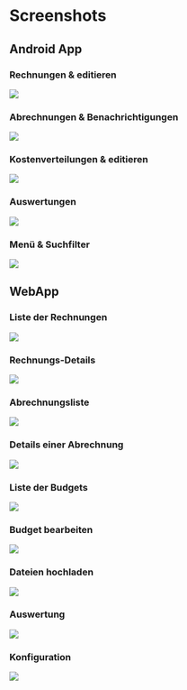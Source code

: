 # Screenshots

## Android App

### Rechnungen & editieren
![](https://raw.githubusercontent.com/nextbill-project/nextbill-project.github.io/master/screenshots/android/mixed/screenshots_mixed.png)

### Abrechnungen & Benachrichtigungen
![](https://raw.githubusercontent.com/nextbill-project/nextbill-project.github.io/master/screenshots/android/mixed/screenshots_mixed2.png)

### Kostenverteilungen & editieren
![](https://raw.githubusercontent.com/nextbill-project/nextbill-project.github.io/master/screenshots/android/mixed/screenshots_mixed3.png)

### Auswertungen
![](https://raw.githubusercontent.com/nextbill-project/nextbill-project.github.io/master/screenshots/android/mixed/screenshots_mixed4.png)

### Menü & Suchfilter
![](https://raw.githubusercontent.com/nextbill-project/nextbill-project.github.io/master/screenshots/android/mixed/screenshots_mixed5.png)

## WebApp

### Liste der Rechnungen
![](https://raw.githubusercontent.com/nextbill-project/nextbill-project.github.io/master/screenshots/webapp/invoices_list.png)

### Rechnungs-Details
![](https://raw.githubusercontent.com/nextbill-project/nextbill-project.github.io/master/screenshots/webapp/details.png)

### Abrechnungsliste
![](https://raw.githubusercontent.com/nextbill-project/nextbill-project.github.io/master/screenshots/webapp/cost_distributions2.png)

### Details einer Abrechnung
![](https://raw.githubusercontent.com/nextbill-project/nextbill-project.github.io/master/screenshots/webapp/cost_distribution_details.png)

### Liste der Budgets
![](https://raw.githubusercontent.com/nextbill-project/nextbill-project.github.io/master/screenshots/webapp/budget_list.png)

### Budget bearbeiten
![](https://raw.githubusercontent.com/nextbill-project/nextbill-project.github.io/master/screenshots/webapp/budget_details.png)

### Dateien hochladen
![](https://raw.githubusercontent.com/nextbill-project/nextbill-project.github.io/master/screenshots/webapp/file_upload.png)

### Auswertung
![](https://raw.githubusercontent.com/nextbill-project/nextbill-project.github.io/master/screenshots/webapp/analysis.png)

### Konfiguration
![](https://raw.githubusercontent.com/nextbill-project/nextbill-project.github.io/master/screenshots/webapp/settings.png)